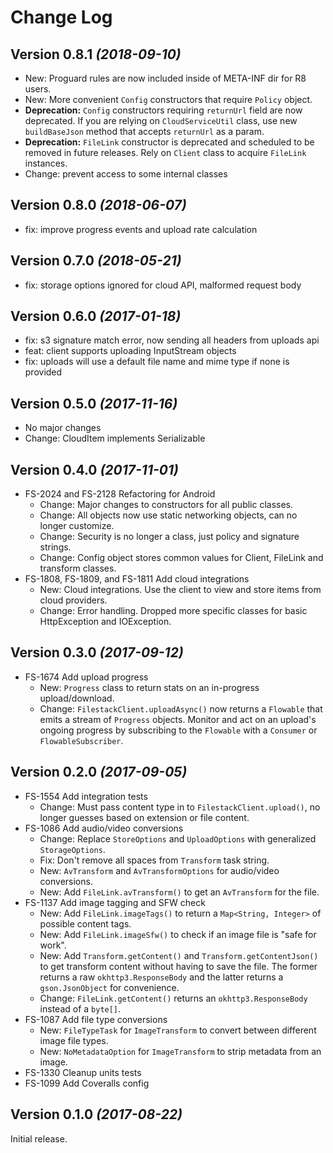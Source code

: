 Change Log
==========
Version 0.8.1 *(2018-09-10)*
----------------------------

  * New: Proguard rules are now included inside of META-INF dir for R8 users.
  * New: More convenient `Config` constructors that require `Policy` object.
  * **Deprecation:** `Config` constructors requiring `returnUrl` field are now deprecated. If you are relying on `CloudServiceUtil` class, use new `buildBaseJson` method that accepts `returnUrl` as a param.
  * **Deprecation:** `FileLink` constructor is deprecated and scheduled to be removed in future releases. Rely on `Client` class to acquire `FileLink` instances.
  * Change: prevent access to some internal classes

Version 0.8.0 *(2018-06-07)*
----------------------------

  * fix: improve progress events and upload rate calculation

Version 0.7.0 *(2018-05-21)*
----------------------------

  * fix: storage options ignored for cloud API, malformed request body

Version 0.6.0 *(2017-01-18)*
----------------------------

  * fix: s3 signature match error, now sending all headers from uploads api
  * feat: client supports uploading InputStream objects
  * fix: uploads will use a default file name and mime type if none is provided

Version 0.5.0 *(2017-11-16)*
----------------------------

  * No major changes
  * Change: CloudItem implements Serializable

Version 0.4.0 *(2017-11-01)*
----------------------------

  * FS-2024 and FS-2128 Refactoring for Android
    * Change: Major changes to constructors for all public classes.
    * Change: All objects now use static networking objects, can no longer customize.
    * Change: Security is no longer a class, just policy and signature strings.
    * Change: Config object stores common values for Client, FileLink and transform classes.
  * FS-1808, FS-1809, and FS-1811 Add cloud integrations
    * New: Cloud integrations. Use the client to view and store items from cloud providers.
    * Change: Error handling. Dropped more specific classes for basic HttpException and IOException.

Version 0.3.0 *(2017-09-12)*
----------------------------

 * FS-1674 Add upload progress
    * New: `Progress` class to return stats on an in-progress upload/download.
    * Change: `FilestackClient.uploadAsync()` now returns a `Flowable` that emits a stream of
      `Progress` objects. Monitor and act on an upload's ongoing progress by subscribing to the
      `Flowable` with a `Consumer` or `FlowableSubscriber`.

Version 0.2.0 *(2017-09-05)*
----------------------------

 * FS-1554 Add integration tests
    * Change: Must pass content type in to `FilestackClient.upload()`, no longer guesses based on
      extension or file content.
 * FS-1086 Add audio/video conversions
    * Change: Replace `StoreOptions` and `UploadOptions` with generalized `StorageOptions`.
    * Fix: Don't remove all spaces from `Transform` task string.
    * New: `AvTransform` and `AvTransformOptions` for audio/video conversions.
    * New: Add `FileLink.avTransform()` to get an `AvTransform` for the file.
 * FS-1137 Add image tagging and SFW check
    * New: Add `FileLink.imageTags()` to return a `Map<String, Integer>` of possible content tags.
    * New: Add `FileLink.imageSfw()` to check if an image file is "safe for work".
    * New: Add `Transform.getContent()` and `Transform.getContentJson()` to get transform content
      without having to save the file. The former returns a raw `okhttp3.ResponseBody` and the
      latter returns a `gson.JsonObject` for convenience.
    * Change: `FileLink.getContent()` returns an `okhttp3.ResponseBody` instead of a `byte[]`.   
 * FS-1087 Add file type conversions
    * New: `FileTypeTask` for `ImageTransform` to convert between different image file types.
    * New: `NoMetadataOption` for `ImageTransform` to strip metadata from an image.
 * FS-1330 Cleanup units tests
 * FS-1099 Add Coveralls config

Version 0.1.0 *(2017-08-22)*
----------------------------

Initial release.
